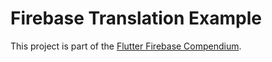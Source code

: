 # Firebase Translation Example

This project is part of the [Flutter Firebase Compendium](https://xeladu.gumroad.com/l/ffc).
